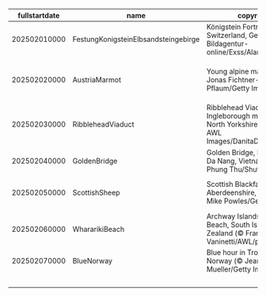 |fullstartdate|name|copyright|title|image|
|--|--|--|--|--|
202502010000|FestungKonigsteinElbsandsteingebirge|Königstein Fortress, Saxon Switzerland, Germany (© Bildagentur-online/Exss/Alamy)|Snow and stone|![](/en-GB/2025/02/202502010000FestungKonigsteinElbsandsteingebirge.jpg)|
202502020000|AustriaMarmot|Young alpine marmot (© Jonas Fichtner-Pflaum/Getty Images)|Marm-velous way to go Altitude attitude|![](/en-GB/2025/02/202502020000AustriaMarmot.jpg)|
202502030000|RibbleheadViaduct|Ribblehead Viaduct and Ingleborough mountain, North Yorkshire, England (© AWL Images/DanitaDelimont.com)|Bridging history, one arch at a time|![](/en-GB/2025/02/202502030000RibbleheadViaduct.jpg)|
202502040000|GoldenBridge|Golden Bridge, Bà Nà Hills, Da Nang, Vietnam (© Hien Phung Thu/Shutterstock)|A walk among the clouds|![](/en-GB/2025/02/202502040000GoldenBridge.jpg)|
202502050000|ScottishSheep|Scottish Blackface sheep, Aberdeenshire, Scotland (© Mike Powles/Getty Images)|Baa, baa, black sheep? No.|![](/en-GB/2025/02/202502050000ScottishSheep.jpg)|
202502060000|WhararikiBeach|Archway Islands, Wharariki Beach, South Island, New Zealand (© Francesco Vaninetti/AWL/plainpicture)|Reflections of a nation's legacy|![](/en-GB/2025/02/202502060000WhararikiBeach.jpg)|
202502070000|BlueNorway|Blue hour in Trondheim, Norway (© Jeanny Mueller/Getty Images)|Stuck in a blue moment|![](/en-GB/2025/02/202502070000BlueNorway.jpg)|
||||![](/en-GB/2025/02/.jpg)|
